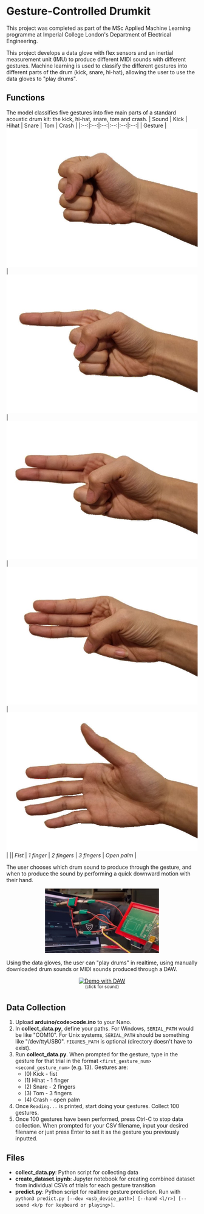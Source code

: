 # Gesture-Controlled Drumkit
This project was completed as part of the MSc Applied Machine Learning programme at Imperial College London's Department of Electrical Engineering.

This project develops a data glove with flex sensors and an inertial measurement unit (IMU) to produce different MIDI sounds with different gestures. Machine learning is used to classify the different gestures into different parts of the drum (kick, snare, hi-hat), allowing the user to use the data gloves to "play drums".

## Functions
The model classifies five gestures into five main parts of a standard acoustic drum kit: the kick, hi-hat, snare, tom and crash.
| Sound | Kick | Hihat | Snare | Tom | Crash |
|:--:|:--:|:--:|:--:|:--:|:--:|
| Gesture | ![Kick gesture](./images/kick.jpg) | ![Hihat gesture](./images/hihat.jpg) | ![Snare gesture](./images/snare.jpg) | ![Tom gesture](./images/tom.jpg) | ![Crash gesture](./images/crash.jpg) |
|| *Fist* | *1 finger* | *2 fingers* | *3 fingers* | *Open palm* |

The user chooses which drum sound to produce through the gesture, and when to produce the sound by performing a quick downward motion with their hand.
<p align="center">
   <img src="./images/beat.gif" alt="Beat motion" width="300px">
</p>

Using the data gloves, the user can "play drums" in realtime, using manually downloaded drum sounds or MIDI sounds produced through a DAW.
<p align="center">
   <a href="https://user-images.githubusercontent.com/76771375/230881525-39b6372d-07eb-436d-a541-51e37daa3ca2.mp4"><img src="./images/demo.gif" alt="Demo with DAW" width="240px"></a>
   <br>
   <sup>(click for sound)</sup>
</p>

## Data Collection
1. Upload **arduino/code>code.ino** to your Nano.
2. In **collect_data.py**, define your paths. For Windows, ```SERIAL_PATH``` would be like "COM10". For Unix systems, ```SERIAL_PATH``` should be something like "/dev/ttyUSB0". ```FIGURES_PATH``` is optional (directory doesn't have to exist).
3. Run **collect_data.py**. When prompted for the gesture, type in the gesture for that trial in the format ```<first_gesture_num><second_gesture_num>``` (e.g. 13). Gestures are: 
   - (0) Kick - fist
   - (1) Hihat - 1 finger
   - (2) Snare - 2 fingers
   - (3) Tom - 3 fingers
   - (4) Crash - open palm
4. Once ```Reading...``` is printed, start doing your gestures. Collect 100 gestures.
5. Once 100 gestures have been performed, press Ctrl-C to stop data collection. When prompted for your CSV filename, input your desired filename or just press Enter to set it as the gesture you previously inputted.

## Files
- **collect_data.py**: Python script for collecting data
- **create_dataset.ipynb**: Jupyter notebook for creating combined dataset from individual CSVs of trials for each gesture transition
- **predict.py**: Python script for realtime gesture prediction. Run with ```python3 predict.py [--dev <usb_device_path>] [--hand <l/r>] [--sound <k/p for keyboard or playing>]```.
